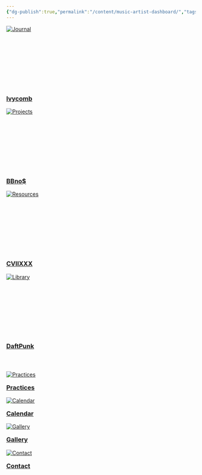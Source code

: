```yaml
---
{"dg-publish":true,"permalink":"/content/music-artist-dashboard/","tags":["#dashboard"],"noteIcon":"","created":"2025-04-23T07:19:07.644+02:00","updated":"2025-04-28T17:05:53.439+02:00"}
---
```



<div class="flashcard-grid grid-4">
  <!-- Card 1 - Standard Height -->
  <div class="flashcard">
    <a href="/Content/Music-Artists/Ivycomb">
      <div class="flashcard-image" style="height: 160px;">
        <img src="/img/MALOGO/ivycomblogo.jpg" alt="Journal">
      </div>
      <div class="flashcard-content">
        <h3>Ivycomb</h3>
        <p></p>
      </div>
    </a>
  </div>

  <!-- Card 2 - Taller Image Area -->
  <div class="flashcard">
    <a href="/Content/Music-Artists/BBnos">
      <div class="flashcard-image" style="height: 160px;">
        <img src="/img/MALOGO/BBnos.png" alt="Projects">
      </div>
      <div class="flashcard-content">
        <h3>BBno$</h3>
        <p></p>
      </div>
    </a>
  </div>

  <!-- Card 3 - Shorter Image Area -->
  <div class="flashcard">
    <a href="/Content/Music-Artists/CVIIXXX">
      <div class="flashcard-image" style="height: 160px;">
        <img src="/img/MALOGO/CVIIXXX.png" alt="Resources">
      </div>
      <div class="flashcard-content">
        <h3>CVIIXXX</h3>
        <p></p>
      </div>
    </a>
  </div>

  <!-- Card 4 - Custom Height with Taller Content Area -->
  <div class="flashcard">
    <a href="/Content/Music-Artists/Daft-Punk">
      <div class="flashcard-image" style="height: 160px;">
        <img src="/img/MALOGO/DaftPunk.png" alt="Library">
      </div>
      <div class="flashcard-content" style="padding-bottom: 2.5rem;">
        <h3>DaftPunk</h3>
        <p></p>
      </div>
    </a>
  </div>
</div>

<!-- Second Row With Equal Heights -->
<div class="flashcard-grid grid-4">
  <!-- Card 5 -->
  <div class="flashcard">
    <a href="Practices">
      <div class="flashcard-image" style="height: 10px;">
        <img src="/img/practices.png" alt="Practices">
      </div>
      <div class="flashcard-content">
        <h3>Practices</h3>
        <p></p>
      </div>
    </a>
  </div>

  <!-- Card 6 -->
  <div class="flashcard">
    <a href="Calendar">
      <div class="flashcard-image" style="height: 10px;">
        <img src="/img/calendar.png" alt="Calendar">
      </div>
      <div class="flashcard-content">
        <h3>Calendar</h3>
        <p></p>
      </div>
    </a>
  </div>

  <!-- Card 7 -->
  <div class="flashcard">
    <a href="Gallery">
      <div class="flashcard-image" style="height: 10px;">
        <img src="/img/gallery.png" alt="Gallery">
      </div>
      <div class="flashcard-content">
        <h3>Gallery</h3>
        <p></p>
      </div>
    </a>
  </div>

  <!-- Card 8 -->
  <div class="flashcard">
    <a href="Contact">
      <div class="flashcard-image" style="height: 10px;">
        <img src="/img/contact.png" alt="Contact">
      </div>
      <div class="flashcard-content">
        <h3>Contact</h3>
        <p></p>
      </div>
    </a>
  </div>
</div>
